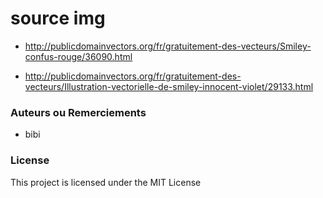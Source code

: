  source img
=======================================

- http://publicdomainvectors.org/fr/gratuitement-des-vecteurs/Smiley-confus-rouge/36090.html

- http://publicdomainvectors.org/fr/gratuitement-des-vecteurs/Illustration-vectorielle-de-smiley-innocent-violet/29133.html

### Auteurs ou Remerciements

* bibi

### License

This project is licensed under the MIT License
